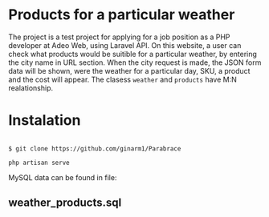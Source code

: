 # Products for a particular weather

The project is a test project for applying for a job position as a PHP developer at Adeo Web, using Laravel API.
On this website, a user can check what products would be suitible for a particular weather, by entering the city name in URL section. When the city request is made, the JSON form data will be shown, were the weather for a particular day, SKU, a product and the cost will appear. The clasess `weather` and `products` have M:N realationship.

# Instalation

```

$ git clone https://github.com/ginarm1/Parabrace

php artisan serve

```

MySQL data can be found in file:
## weather_products.sql
